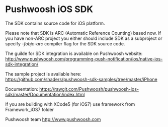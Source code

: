 Pushwoosh iOS SDK
=====================
The SDK contains source code for iOS platform.

Please note that SDK is ARC (Automatic Reference Counting) based now. If you have non-ARC project you either should include SDK as a subproject or specify *-fobjc-arc* compiler flag for the SDK source code.

The guilde for SDK integration is available on Pushwoosh website:  
http://www.pushwoosh.com/programming-push-notification/ios/native-ios-sdk-integration/

The sample project is available here:  
https://github.com/shaders/pushwoosh-sdk-samples/tree/master/iPhone

Documentation:
https://rawgit.com/Pushwoosh/pushwoosh-ios-sdk/master/Documentation/index.html

If you are building with XCode5 (for iOS7) use framework from Framework_iOS7 folder

Pushwoosh team
http://www.pushwoosh.com
